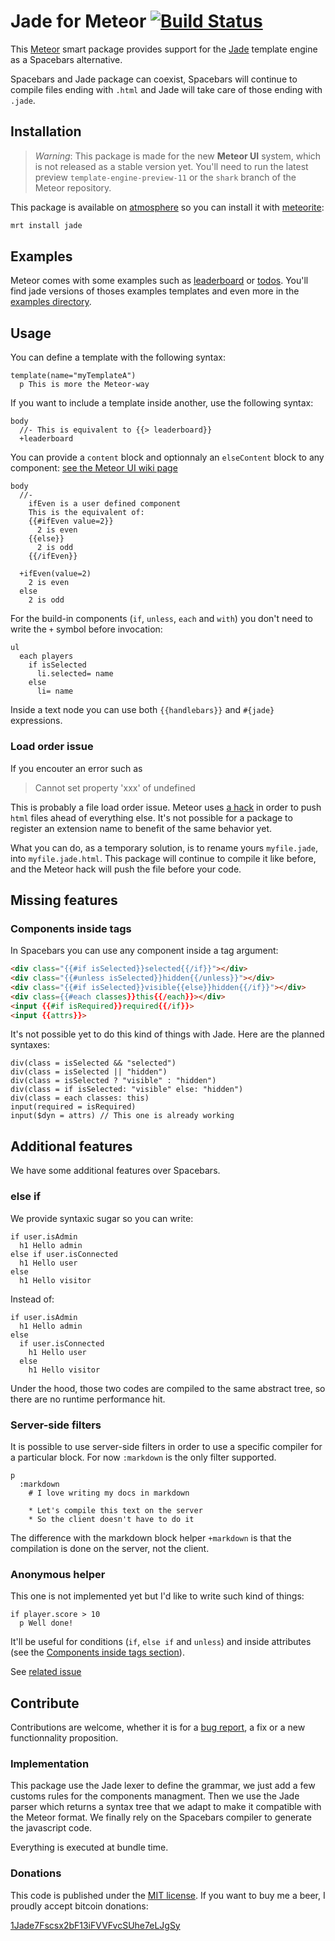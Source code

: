 # Jade for Meteor [![Build Status](https://travis-ci.org/mquandalle/meteor-jade.png?branch=master)](https://travis-ci.org/mquandalle/meteor-jade)

This [Meteor](https://www.meteor.com/) smart package provides support for
the [Jade](http://jade-lang.com/) template engine as a Spacebars alternative.

Spacebars and Jade package can coexist, Spacebars will continue to compile files
ending with `.html` and Jade will take care of those ending with `.jade`.

## Installation

> *Warning*: This package is made for the new **Meteor UI** system, which is not
released as a stable version yet. You'll need to run the latest preview
`template-engine-preview-11` or the `shark` branch of the Meteor repository.

This package is available on [atmosphere](https://atmosphere.meteor.com/) so you
can install it with [meteorite](http://oortcloud.github.io/meteorite/):

```sh
mrt install jade
```

## Examples

Meteor comes with some examples such as
[leaderboard](https://www.meteor.com/examples/leaderboard) or
[todos](https://www.meteor.com/examples/todos). You'll find jade versions of
thoses examples templates and even more in the [examples directory](examples/).

## Usage

You can define a template with the following syntax:

```jade
template(name="myTemplateA")
  p This is more the Meteor-way
```

If you want to include a template inside another, use the following syntax:

```jade
body
  //- This is equivalent to {{> leaderboard}}
  +leaderboard
```

You can provide a `content` block and optionnaly an `elseContent` block to any
component: 
[see the Meteor UI wiki page](https://github.com/meteor/meteor/wiki/New-Template-Engine-Preview#new-pattern-for-defining-custom-block-helpers>)

```jade 
body
  //- 
    ifEven is a user defined component
    This is the equivalent of:
    {{#ifEven value=2}}
      2 is even
    {{else}}
      2 is odd
    {{/ifEven}}

  +ifEven(value=2)
    2 is even
  else
    2 is odd
```

For the build-in components (`if`, `unless`, `each` and `with`) you don't need
to write the `+` symbol before invocation:

```jade
ul
  each players
    if isSelected
      li.selected= name
    else
      li= name
```

Inside a text node you can use both `{{handlebars}}` and `#{jade}` expressions.

### Load order issue

If you encouter an error such as

> Cannot set property 'xxx' of undefined

This is probably a file load order issue. Meteor uses
[a hack](https://github.com/meteor/meteor/blob/ae67643a3f2de0dd9fb8db7f7bd8e1c6fe2ba285/tools/files.js#L42)
in order to push `html` files ahead of everything else. It's not possible for
a package to register an extension name to benefit of the same behavior yet.

What you can do, as a temporary solution, is to rename yours `myfile.jade`, into
`myfile.jade.html`. This package will continue to compile it like before, and
the Meteor hack will push the file before your code.

## Missing features

### Components inside tags

In Spacebars you can use any component inside a tag argument:

```html
<div class="{{#if isSelected}}selected{{/if}}"></div>
<div class="{{#unless isSelected}}hidden{{/unless}}"></div>
<div class="{{#if isSelected}}visible{{else}}hidden{{/if}}"></div>
<div class={{#each classes}}this{{/each}}></div>
<input {{#if isRequired}}required{{/if}}>
<input {{attrs}}>
```

It's not possible yet to do this kind of things with Jade. Here are the planned
syntaxes:

```jade
div(class = isSelected && "selected")
div(class = isSelected || "hidden")
div(class = isSelected ? "visible" : "hidden")
div(class = if isSelected: "visible" else: "hidden")
div(class = each classes: this)
input(required = isRequired)
input($dyn = attrs) // This one is already working
```

## Additional features

We have some additional features over Spacebars.

### else if

We provide syntaxic sugar so you can write:

```jade
if user.isAdmin
  h1 Hello admin
else if user.isConnected
  h1 Hello user
else
  h1 Hello visitor
```

Instead of:

```jade
if user.isAdmin
  h1 Hello admin
else
  if user.isConnected
    h1 Hello user
  else
    h1 Hello visitor
```

Under the hood, those two codes are compiled to the same abstract tree, so there
are no runtime performance hit.

### Server-side filters

It is possible to use server-side filters in order to use a specific compiler
for a particular block. For now `:markdown` is the only filter supported.

```jade
p
  :markdown
    # I love writing my docs in markdown

    * Let's compile this text on the server
    * So the client doesn't have to do it
```

The difference with the markdown block helper `+markdown` is that the
compilation is done on the server, not the client.

### Anonymous helper

This one is not implemented yet but I'd like to write such kind of things:

```jade
if player.score > 10
  p Well done!
```

It'll be useful for conditions (`if`, `else if` and `unless`) and inside
attributes (see the [Components inside tags section](#components-inside-tags)).

See [related issue](https://github.com/mquandalle/meteor-jade/issues/1)

## Contribute

Contributions are welcome, whether it is for a
[bug report](https://github.com/mquandalle/meteor-jade/issues/new), a fix or a
new functionnality proposition.

### Implementation

This package use the Jade lexer to define the grammar, we just add a few customs
rules for the components managment. Then we use the Jade parser which returns a
syntax tree that we adapt to make it compatible with the Meteor format. We
finally rely on the Spacebars compiler to generate the javascript code.

Everything is executed at bundle time.

### Donations

This code is published under the [MIT license](LICENSE). If you want to buy me a
beer, I proudly accept bitcoin donations:

[1Jade7Fscsx2bF13iFVVFvcSUhe7eLJgSy](https://blockchain.info/address/1Jade7Fscsx2bF13iFVVFvcSUhe7eLJgSy)
